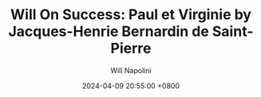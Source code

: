 ---
title: "Will On Success: Paul et Virginie by Jacques-Henrie Bernardin de Saint-Pierre"
author: Will Napolini
date: 2024-04-09 20:55:00 +0800
categories: [Mindset, Book-summaries]
tags:
  [
    paul-et-virginie,
    jacques-henri-bernardin-de-saint-pierre,
    french-literature,
    18th-century-lit,
    island-life,
    coming-of-age,
    friendship,
    love-story,
    nature,
    moral-lessons,
    societal-expectations,
    historical-context,
    slavery,
    enlightenment-period,
    romanticism,
    literary-influences,
    colonialism,
    morality-in-fiction,
    emotional-depth,
    philosophical-themes,
    social-issues
  ]
image: https://pbs.twimg.com/media/GO14GUzWgAwoFl4?format=jpg&name=large
alt: "Will On Success: Paul et Virginie by Jacques-Henrie Bernardin de Saint-Pierre"
fallback:
  - 
  # Replace with the URL of your backup image
  -
  # Replace with the URL of your backup image
---